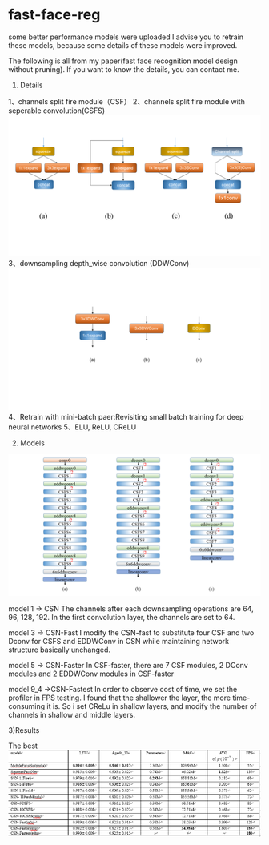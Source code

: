 # fast-face-reg

some better performance models were uploaded 
I advise you to retrain these models, because some details of these models were improved.

The following is all from my paper(fast face recognition model design without pruning). If you want to know the details, you can contact me.

1) Details

1、channels split fire module（CSF）
2、channels split fire module with seperable convolution(CSFS)
![image](https://github.com/williamlee91/fast-face-reg/blob/master/tensorflow_reg/images/module.bmp)
3、downsampling depth_wise convolution (DDWConv)
![image](https://github.com/williamlee91/fast-face-reg/blob/master/tensorflow_reg/images/downsampling.bmp)
4、Retrain with mini-batch
  paer:Revisiting small batch training for deep neural networks
5、ELU, ReLU, CReLU

2) Models

![image](https://github.com/williamlee91/fast-face-reg/blob/master/tensorflow_reg/images/CSN.bmp)

model 1 ->  CSN 
 The channels after each downsampling operations are 64, 96, 128, 192. In the first convolution layer, the channels are set to 64.

model 3 -> CSN-Fast
  I modify the CSN-fast to substitute four CSF and two Dconv for CSFS and EDDWConv in CSN while maintaining network structure basically unchanged. 

model 5 -> CSN-Faster
  In CSF-faster, there are 7 CSF modules, 2 DConv modules and 2 EDDWConv modules in CSF-faster

model 9_4 ->CSN-Fastest
  In order to observe cost of time, we set the profiler in FPS testing. I found that the shallower the layer, the more time-consuming it is. So i set CReLu in shallow layers, and modify the number of channels in shallow and middle layers.

3)Results

  The best 
![image](https://github.com/williamlee91/fast-face-reg/blob/master/tensorflow_reg/images/results.png)

